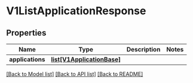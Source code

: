 # V1ListApplicationResponse

## Properties
Name | Type | Description | Notes
------------ | ------------- | ------------- | -------------
**applications** | [**list[V1ApplicationBase]**](V1ApplicationBase.md) |  | 

[[Back to Model list]](../vela-client/README.md#documentation-for-models) [[Back to API list]](../vela-client/README.md#documentation-for-api-endpoints) [[Back to README]](../vela-client/README.md)

